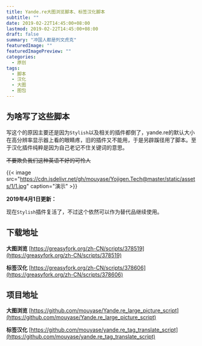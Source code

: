 ```yaml
---
title: Yande.re大图浏览脚本、标签汉化脚本
subtitle: ""
date: 2019-02-22T14:45:00+08:00
lastmod: 2019-02-22T14:45:00+08:00
draft: false
summary: "冲国人都是列文虎克"
featuredImage: ""
featuredImagePreview: ""
categories: 
  - 原创
tags: 
  - 脚本
  - 汉化
  - 大图
  - 图包
---
```



## 为啥写了这些脚本

写这个的原因主要还是因为`Stylish`以及相关的插件都倒了，yande.re的默认大小在高分辨率显示器上看的眼睛疼，旧的插件又不能用，于是另辟蹊径用了脚本。至于汉化插件纯粹是因为自己老记不住关键词的意思。

~~不要欺负我们这种英语不好的可怜人~~

{{< image src="https://cdn.jsdelivr.net/gh/mouyase/Yojigen.Tech@master/static/assets/1/1.jpg" caption="演示" >}}

**2019年4月1日更新：**

现在`Stylish`插件复活了，不过这个依然可以作为替代品继续使用。

## 下载地址

**大图浏览**
[https://greasyfork.org/zh-CN/scripts/378519](https://greasyfork.org/zh-CN/scripts/378519)

**标签汉化**
[https://greasyfork.org/zh-CN/scripts/378606](https://greasyfork.org/zh-CN/scripts/378606)

## 项目地址

**大图浏览**
[https://github.com/mouyase/Yande.re_large_picture_script](https://github.com/mouyase/Yande.re_large_picture_script)

**标签汉化**
[https://github.com/mouyase/yande.re_tag_translate_script](https://github.com/mouyase/yande.re_tag_translate_script)